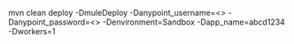 mvn clean deploy -DmuleDeploy -Danypoint_username=<<username>> -Danypoint_password=<<amypoint password>> -Denvironment=Sandbox -Dapp_name=abcd1234 -Dworkers=1